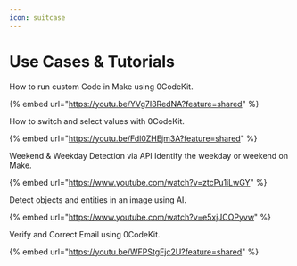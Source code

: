 ```yaml
---
icon: suitcase
---
```


# Use Cases & Tutorials

How to run custom Code in Make using 0CodeKit.

{% embed url="https://youtu.be/YVg7I8RedNA?feature=shared" %}

How to switch and select values with 0CodeKit.

{% embed url="https://youtu.be/Fdl0ZHEjm3A?feature=shared" %}

Weekend & Weekday Detection via API Identify the weekday or weekend on Make.

{% embed url="https://www.youtube.com/watch?v=ztcPu1iLwGY" %}

Detect objects and entities in an image using AI.

{% embed url="https://www.youtube.com/watch?v=e5xjJCOPyvw" %}

Verify and Correct Email using 0CodeKit.

{% embed url="https://youtu.be/WFPStgFjc2U?feature=shared" %}
